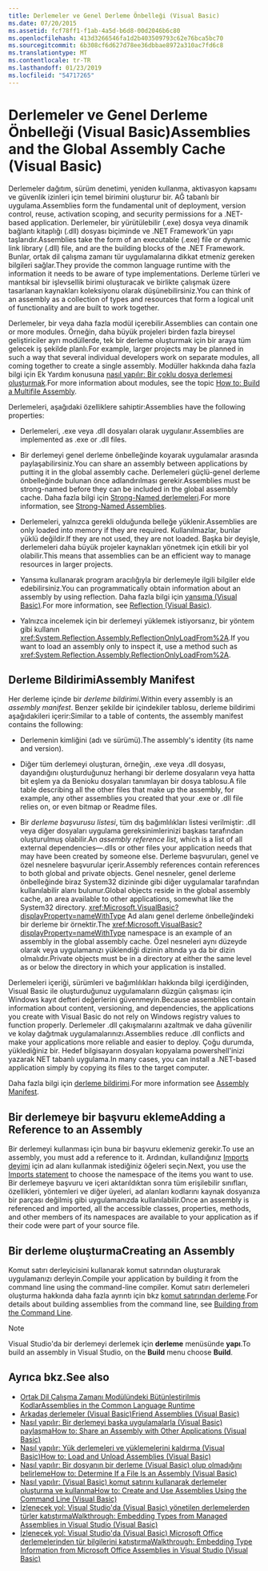 ```yaml
---
title: Derlemeler ve Genel Derleme Önbelleği (Visual Basic)
ms.date: 07/20/2015
ms.assetid: fcf78ff1-f1ab-4a5d-b6d8-00d2046b6c80
ms.openlocfilehash: 413d3266546fa1d2b403509793c62e76bca5bc70
ms.sourcegitcommit: 6b308cf6d627d78ee36dbbae8972a310ac7fd6c8
ms.translationtype: MT
ms.contentlocale: tr-TR
ms.lasthandoff: 01/23/2019
ms.locfileid: "54717265"
---
```

# <a name="assemblies-and-the-global-assembly-cache-visual-basic"></a><span data-ttu-id="fe203-102">Derlemeler ve Genel Derleme Önbelleği (Visual Basic)</span><span class="sxs-lookup"><span data-stu-id="fe203-102">Assemblies and the Global Assembly Cache (Visual Basic)</span></span>
<span data-ttu-id="fe203-103">Derlemeler dağıtım, sürüm denetimi, yeniden kullanma, aktivasyon kapsamı ve güvenlik izinleri için temel birimini oluşturur bir. AĞ tabanlı bir uygulama.</span><span class="sxs-lookup"><span data-stu-id="fe203-103">Assemblies form the fundamental unit of deployment, version control, reuse, activation scoping, and security permissions for a .NET-based application.</span></span> <span data-ttu-id="fe203-104">Derlemeler, bir yürütülebilir (.exe) dosya veya dinamik bağlantı kitaplığı (.dll) dosyası biçiminde ve .NET Framework'ün yapı taşlarıdır.</span><span class="sxs-lookup"><span data-stu-id="fe203-104">Assemblies take the form of an executable (.exe) file or dynamic link library (.dll) file, and are the building blocks of the .NET Framework.</span></span> <span data-ttu-id="fe203-105">Bunlar, ortak dil çalışma zamanı tür uygulamalarına dikkat etmeniz gereken bilgileri sağlar.</span><span class="sxs-lookup"><span data-stu-id="fe203-105">They provide the common language runtime with the information it needs to be aware of type implementations.</span></span> <span data-ttu-id="fe203-106">Derleme türleri ve mantıksal bir işlevsellik birimi oluşturacak ve birlikte çalışmak üzere tasarlanan kaynakları koleksiyonu olarak düşünebilirsiniz.</span><span class="sxs-lookup"><span data-stu-id="fe203-106">You can think of an assembly as a collection of types and resources that form a logical unit of functionality and are built to work together.</span></span>  
  
 <span data-ttu-id="fe203-107">Derlemeler, bir veya daha fazla modül içerebilir.</span><span class="sxs-lookup"><span data-stu-id="fe203-107">Assemblies can contain one or more modules.</span></span> <span data-ttu-id="fe203-108">Örneğin, daha büyük projeleri birden fazla bireysel geliştiriciler ayrı modüllerde, tek bir derleme oluşturmak için bir araya tüm gelecek iş şekilde planlı.</span><span class="sxs-lookup"><span data-stu-id="fe203-108">For example, larger projects may be planned in such a way that several individual developers work on separate modules, all coming together to create a single assembly.</span></span> <span data-ttu-id="fe203-109">Modüller hakkında daha fazla bilgi için Ek Yardım konusuna [nasıl yapılır: Bir çoklu dosya derlemesi oluşturmak](../../../../framework/app-domains/how-to-build-a-multifile-assembly.md).</span><span class="sxs-lookup"><span data-stu-id="fe203-109">For more information about modules, see the topic [How to: Build a Multifile Assembly](../../../../framework/app-domains/how-to-build-a-multifile-assembly.md).</span></span>  
  
 <span data-ttu-id="fe203-110">Derlemeleri, aşağıdaki özelliklere sahiptir:</span><span class="sxs-lookup"><span data-stu-id="fe203-110">Assemblies have the following properties:</span></span>  
  
-   <span data-ttu-id="fe203-111">Derlemeleri, .exe veya .dll dosyaları olarak uygulanır.</span><span class="sxs-lookup"><span data-stu-id="fe203-111">Assemblies are implemented as .exe or .dll files.</span></span>  
  
-   <span data-ttu-id="fe203-112">Bir derlemeyi genel derleme önbelleğinde koyarak uygulamalar arasında paylaşabilirsiniz.</span><span class="sxs-lookup"><span data-stu-id="fe203-112">You can share an assembly between applications by putting it in the global assembly cache.</span></span> <span data-ttu-id="fe203-113">Derlemeleri güçlü-genel derleme önbelleğinde bulunan önce adlandırılması gerekir.</span><span class="sxs-lookup"><span data-stu-id="fe203-113">Assemblies must be strong-named before they can be included in the global assembly cache.</span></span> <span data-ttu-id="fe203-114">Daha fazla bilgi için [Strong-Named derlemeleri](../../../../framework/app-domains/strong-named-assemblies.md).</span><span class="sxs-lookup"><span data-stu-id="fe203-114">For more information, see [Strong-Named Assemblies](../../../../framework/app-domains/strong-named-assemblies.md).</span></span>  
  
-   <span data-ttu-id="fe203-115">Derlemeleri, yalnızca gerekli olduğunda belleğe yüklenir.</span><span class="sxs-lookup"><span data-stu-id="fe203-115">Assemblies are only loaded into memory if they are required.</span></span> <span data-ttu-id="fe203-116">Kullanılmazlar, bunlar yüklü değildir.</span><span class="sxs-lookup"><span data-stu-id="fe203-116">If they are not used, they are not loaded.</span></span> <span data-ttu-id="fe203-117">Başka bir deyişle, derlemeleri daha büyük projeler kaynakları yönetmek için etkili bir yol olabilir.</span><span class="sxs-lookup"><span data-stu-id="fe203-117">This means that assemblies can be an efficient way to manage resources in larger projects.</span></span>  
  
-   <span data-ttu-id="fe203-118">Yansıma kullanarak program aracılığıyla bir derlemeyle ilgili bilgiler elde edebilirsiniz.</span><span class="sxs-lookup"><span data-stu-id="fe203-118">You can programmatically obtain information about an assembly by using reflection.</span></span> <span data-ttu-id="fe203-119">Daha fazla bilgi için [yansıma (Visual Basic)](../../../../visual-basic/programming-guide/concepts/reflection.md).</span><span class="sxs-lookup"><span data-stu-id="fe203-119">For more information, see [Reflection (Visual Basic)](../../../../visual-basic/programming-guide/concepts/reflection.md).</span></span>  
  
-   <span data-ttu-id="fe203-120">Yalnızca incelemek için bir derlemeyi yüklemek istiyorsanız, bir yöntem gibi kullanın <xref:System.Reflection.Assembly.ReflectionOnlyLoadFrom%2A>.</span><span class="sxs-lookup"><span data-stu-id="fe203-120">If you want to load an assembly only to inspect it, use a method such as <xref:System.Reflection.Assembly.ReflectionOnlyLoadFrom%2A>.</span></span>  
  
## <a name="assembly-manifest"></a><span data-ttu-id="fe203-121">Derleme Bildirimi</span><span class="sxs-lookup"><span data-stu-id="fe203-121">Assembly Manifest</span></span>  
 <span data-ttu-id="fe203-122">Her derleme içinde bir *derleme bildirimi*.</span><span class="sxs-lookup"><span data-stu-id="fe203-122">Within every assembly is an *assembly manifest*.</span></span> <span data-ttu-id="fe203-123">Benzer şekilde bir içindekiler tablosu, derleme bildirimi aşağıdakileri içerir:</span><span class="sxs-lookup"><span data-stu-id="fe203-123">Similar to a table of contents, the assembly manifest contains the following:</span></span>  
  
-   <span data-ttu-id="fe203-124">Derlemenin kimliğini (adı ve sürümü).</span><span class="sxs-lookup"><span data-stu-id="fe203-124">The assembly's identity (its name and version).</span></span>  
  
-   <span data-ttu-id="fe203-125">Diğer tüm derlemeyi oluşturan, örneğin, .exe veya .dll dosyası, dayandığını oluşturduğunuz herhangi bir derleme dosyaların veya hatta bit eşlem ya da Benioku dosyaları tanımlayan bir dosya tablosu.</span><span class="sxs-lookup"><span data-stu-id="fe203-125">A file table describing all the other files that make up the assembly, for example, any other assemblies you created that your .exe or .dll file relies on, or even bitmap or Readme files.</span></span>  
  
-   <span data-ttu-id="fe203-126">Bir *derleme başvurusu listesi*, tüm dış bağımlılıkları listesi verilmiştir: .dll veya diğer dosyaları uygulama gereksinimlerinizi başkası tarafından oluşturulmuş olabilir.</span><span class="sxs-lookup"><span data-stu-id="fe203-126">An *assembly reference list*, which is a list of all external dependencies—.dlls or other files your application needs that may have been created by someone else.</span></span> <span data-ttu-id="fe203-127">Derleme başvuruları, genel ve özel nesnelere başvurular içerir.</span><span class="sxs-lookup"><span data-stu-id="fe203-127">Assembly references contain references to both global and private objects.</span></span> <span data-ttu-id="fe203-128">Genel nesneler, genel derleme önbelleğinde biraz System32 dizininde gibi diğer uygulamalar tarafından kullanılabilir alanı bulunur.</span><span class="sxs-lookup"><span data-stu-id="fe203-128">Global objects reside in the global assembly cache, an area available to other applications, somewhat like the System32 directory.</span></span> <span data-ttu-id="fe203-129"><xref:Microsoft.VisualBasic?displayProperty=nameWithType> Ad alanı genel derleme önbelleğindeki bir derleme bir örnektir.</span><span class="sxs-lookup"><span data-stu-id="fe203-129">The <xref:Microsoft.VisualBasic?displayProperty=nameWithType> namespace is an example of an assembly in the global assembly cache.</span></span> <span data-ttu-id="fe203-130">Özel nesneleri aynı düzeyde olarak veya uygulamanızı yüklendiği dizinin altında ya da bir dizin olmalıdır.</span><span class="sxs-lookup"><span data-stu-id="fe203-130">Private objects must be in a directory at either the same level as or below the directory in which your application is installed.</span></span>  
  
 <span data-ttu-id="fe203-131">Derlemeleri içeriği, sürümleri ve bağımlılıkları hakkında bilgi içerdiğinden, Visual Basic ile oluşturduğunuz uygulamaların düzgün çalışması için Windows kayıt defteri değerlerini güvenmeyin.</span><span class="sxs-lookup"><span data-stu-id="fe203-131">Because assemblies contain information about content, versioning, and dependencies, the applications you create with Visual Basic do not rely on Windows registry values to function properly.</span></span> <span data-ttu-id="fe203-132">Derlemeler .dll çakışmalarını azaltmak ve daha güvenilir ve kolay dağıtmak uygulamalarınızı.</span><span class="sxs-lookup"><span data-stu-id="fe203-132">Assemblies reduce .dll conflicts and make your applications more reliable and easier to deploy.</span></span> <span data-ttu-id="fe203-133">Çoğu durumda, yüklediğiniz bir. Hedef bilgisayarın dosyaları kopyalama powershell'inizi yazarak NET tabanlı uygulama.</span><span class="sxs-lookup"><span data-stu-id="fe203-133">In many cases, you can install a .NET-based application simply by copying its files to the target computer.</span></span>  
  
 <span data-ttu-id="fe203-134">Daha fazla bilgi için [derleme bildirimi](../../../../framework/app-domains/assembly-manifest.md).</span><span class="sxs-lookup"><span data-stu-id="fe203-134">For more information see [Assembly Manifest](../../../../framework/app-domains/assembly-manifest.md).</span></span>  
  
## <a name="adding-a-reference-to-an-assembly"></a><span data-ttu-id="fe203-135">Bir derlemeye bir başvuru ekleme</span><span class="sxs-lookup"><span data-stu-id="fe203-135">Adding a Reference to an Assembly</span></span>  
 <span data-ttu-id="fe203-136">Bir derlemeyi kullanması için buna bir başvuru eklemeniz gerekir.</span><span class="sxs-lookup"><span data-stu-id="fe203-136">To use an assembly, you must add a reference to it.</span></span> <span data-ttu-id="fe203-137">Ardından, kullandığınız [Imports deyimi](../../../../visual-basic/language-reference/statements/imports-statement-net-namespace-and-type.md) için ad alanı kullanmak istediğiniz öğeleri seçin.</span><span class="sxs-lookup"><span data-stu-id="fe203-137">Next, you use the [Imports statement](../../../../visual-basic/language-reference/statements/imports-statement-net-namespace-and-type.md) to choose the namespace of the items you want to use.</span></span> <span data-ttu-id="fe203-138">Bir derlemeye başvuru ve içeri aktarıldıktan sonra tüm erişilebilir sınıfları, özellikleri, yöntemleri ve diğer üyeleri, ad alanları kodlarını kaynak dosyanıza bir parçası değilmiş gibi uygulamanızda kullanılabilir.</span><span class="sxs-lookup"><span data-stu-id="fe203-138">Once an assembly is referenced and imported, all the accessible classes, properties, methods, and other members of its namespaces are available to your application as if their code were part of your source file.</span></span>  
  
## <a name="creating-an-assembly"></a><span data-ttu-id="fe203-139">Bir derleme oluşturma</span><span class="sxs-lookup"><span data-stu-id="fe203-139">Creating an Assembly</span></span>  
 <span data-ttu-id="fe203-140">Komut satırı derleyicisini kullanarak komut satırından oluşturarak uygulamanızı derleyin.</span><span class="sxs-lookup"><span data-stu-id="fe203-140">Compile your application by building it from the command line using the command-line compiler.</span></span> <span data-ttu-id="fe203-141">Komut satırı derlemeleri oluşturma hakkında daha fazla ayrıntı için bkz [komut satırından derleme](../../../../visual-basic/reference/command-line-compiler/building-from-the-command-line.md).</span><span class="sxs-lookup"><span data-stu-id="fe203-141">For details about building assemblies from the command line, see [Building from the Command Line](../../../../visual-basic/reference/command-line-compiler/building-from-the-command-line.md).</span></span>  
  
> [!NOTE]
>  <span data-ttu-id="fe203-142">Visual Studio'da bir derlemeyi derlemek için **derleme** menüsünde **yapı**.</span><span class="sxs-lookup"><span data-stu-id="fe203-142">To build an assembly in Visual Studio, on the **Build** menu choose **Build**.</span></span>  
  
## <a name="see-also"></a><span data-ttu-id="fe203-143">Ayrıca bkz.</span><span class="sxs-lookup"><span data-stu-id="fe203-143">See also</span></span>
- [<span data-ttu-id="fe203-144">Ortak Dil Çalışma Zamanı Modülündeki Bütünleştirilmiş Kodlar</span><span class="sxs-lookup"><span data-stu-id="fe203-144">Assemblies in the Common Language Runtime</span></span>](../../../../framework/app-domains/assemblies-in-the-common-language-runtime.md)
- [<span data-ttu-id="fe203-145">Arkadaş derlemeler (Visual Basic)</span><span class="sxs-lookup"><span data-stu-id="fe203-145">Friend Assemblies (Visual Basic)</span></span>](friend-assemblies.md)
- [<span data-ttu-id="fe203-146">Nasıl yapılır: Bir derlemeyi başka uygulamalarla (Visual Basic) paylaşma</span><span class="sxs-lookup"><span data-stu-id="fe203-146">How to: Share an Assembly with Other Applications (Visual Basic)</span></span>](how-to-share-an-assembly-with-other-applications.md)
- [<span data-ttu-id="fe203-147">Nasıl yapılır: Yük derlemeleri ve yüklemelerini kaldırma (Visual Basic)</span><span class="sxs-lookup"><span data-stu-id="fe203-147">How to: Load and Unload Assemblies (Visual Basic)</span></span>](how-to-load-and-unload-assemblies.md)
- [<span data-ttu-id="fe203-148">Nasıl yapılır: Bir dosyanın bir derleme (Visual Basic) olup olmadığını belirleme</span><span class="sxs-lookup"><span data-stu-id="fe203-148">How to: Determine If a File Is an Assembly (Visual Basic)</span></span>](how-to-determine-if-a-file-is-an-assembly.md)
- [<span data-ttu-id="fe203-149">Nasıl yapılır: (Visual Basic) komut satırını kullanarak derlemeler oluşturma ve kullanma</span><span class="sxs-lookup"><span data-stu-id="fe203-149">How to: Create and Use Assemblies Using the Command Line (Visual Basic)</span></span>](how-to-create-and-use-assemblies-using-the-command-line.md)
- [<span data-ttu-id="fe203-150">İzlenecek yol: Visual Studio'da (Visual Basic) yönetilen derlemelerden türler katıştırma</span><span class="sxs-lookup"><span data-stu-id="fe203-150">Walkthrough: Embedding Types from Managed Assemblies in Visual Studio (Visual Basic)</span></span>](walkthrough-embedding-types-from-managed-assemblies-in-vs.md)
- [<span data-ttu-id="fe203-151">İzlenecek yol: Visual Studio'da (Visual Basic) Microsoft Office derlemelerinden tür bilgilerini katıştırma</span><span class="sxs-lookup"><span data-stu-id="fe203-151">Walkthrough: Embedding Type Information from Microsoft Office Assemblies in Visual Studio (Visual Basic)</span></span>](walkthrough-embedding-type-information-from-microsoft-office-assemblies-in-vs.md)
